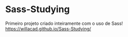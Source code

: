 # Sass-Studying
Primeiro projeto criado inteiramente com o uso de Sass!
https://willacad.github.io/Sass-Studying/
